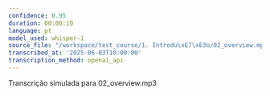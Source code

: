 ```yaml
---
confidence: 0.95
duration: 00:00:10
language: pt
model_used: whisper-1
source_file: "/workspace/test_course/1. Introdu\xE7\xE3o/02_overview.mp3"
transcribed_at: '2025-06-03T10:00:00'
transcription_method: openai_api
---
```

Transcrição simulada para 02_overview.mp3